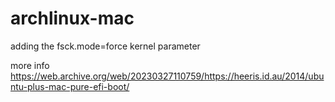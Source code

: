 # archlinux-mac
adding the fsck.mode=force kernel parameter

more info
https://web.archive.org/web/20230327110759/https://heeris.id.au/2014/ubuntu-plus-mac-pure-efi-boot/
